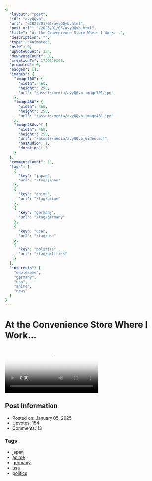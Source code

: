 ```yaml
---
{
  "layout": "post",
  "id": "avyQQvb",
  "url": "/2025/01/05/avyQQvb.html",
  "post_url": "/2025/01/05/avyQQvb.html",
  "title": "At the Convenience Store Where I Work...",
  "description": "",
  "type": "Animated",
  "nsfw": 0,
  "upVoteCount": 154,
  "downVoteCount": 37,
  "creationTs": 1736039308,
  "promoted": 0,
  "badges": [],
  "images": {
    "image700": {
      "width": 460,
      "height": 258,
      "url": "/assets/media/avyQQvb_image700.jpg"
    },
    "image460": {
      "width": 460,
      "height": 258,
      "url": "/assets/media/avyQQvb_image460.jpg"
    },
    "image460sv": {
      "width": 460,
      "height": 258,
      "url": "/assets/media/avyQQvb_video.mp4",
      "hasAudio": 1,
      "duration": 3
    }
  },
  "commentsCount": 13,
  "tags": [
    {
      "key": "japan",
      "url": "/tag/japan"
    },
    {
      "key": "anime",
      "url": "/tag/anime"
    },
    {
      "key": "germany",
      "url": "/tag/germany"
    },
    {
      "key": "usa",
      "url": "/tag/usa"
    },
    {
      "key": "politics",
      "url": "/tag/politics"
    }
  ],
  "interests": [
    "wholesome",
    "germany",
    "usa",
    "anime",
    "news"
  ]
}
---
```


# At the Convenience Store Where I Work...

<video controls playsinline loop poster="/assets/media/avyQQvb_image460.jpg">
  <source src="/assets/media/avyQQvb_video.mp4" type="video/mp4">
  Your browser does not support the video tag.
</video>

## Post Information

- Posted on: January 05, 2025
- Upvotes: 154
- Comments: 13

### Tags

- [japan](/tag/japan)
- [anime](/tag/anime)
- [germany](/tag/germany)
- [usa](/tag/usa)
- [politics](/tag/politics)
